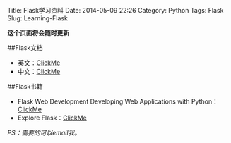 Title: Flask学习资料
Date: 2014-05-09 22:26
Category: Python
Tags: Flask
Slug: Learning-Flask

**这个页面将会随时更新**

##Flask文档

* 英文：[ClickMe](http://flask.pocoo.org/)
* 中文：[ClickMe](http://docs.jinkan.org/docs/flask/)

##Flask书籍

* Flask Web Development Developing Web Applications with Python：[ClickMe](http://shop.oreilly.com/product/0636920031116.do)
* Explore Flask：[ClickMe](https://github.com/rpicard/explore-flaskK)

*PS：需要的可以email我。*

